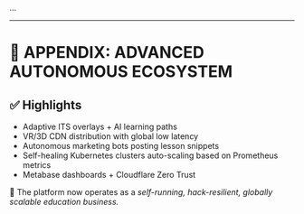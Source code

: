 ...

---
# 🚀 APPENDIX: ADVANCED AUTONOMOUS ECOSYSTEM

## ✅ Highlights
- Adaptive ITS overlays + AI learning paths
- VR/3D CDN distribution with global low latency
- Autonomous marketing bots posting lesson snippets
- Self-healing Kubernetes clusters auto-scaling based on Prometheus metrics
- Metabase dashboards + Cloudflare Zero Trust

🚀 The platform now operates as a *self-running, hack-resilient, globally scalable education business.*

